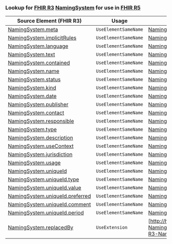 ### Lookup for [FHIR R3](https://hl7.org/fhir/STU3/) [NamingSystem](https://hl7.org/fhir/STU3/NamingSystem.html) for use in [FHIR R5](https://hl7.org/fhir/R5/)

| Source Element (FHIR R3) | Usage | Target |
| -------------- | ----- | ------ |
| [NamingSystem.meta](https://hl7.org/fhir/STU3/NamingSystem.html#resource) | `UseElementSameName` | [NamingSystem.meta](https://hl7.org/fhir/R5/NamingSystem.html#resource) |
| [NamingSystem.implicitRules](https://hl7.org/fhir/STU3/NamingSystem.html#resource) | `UseElementSameName` | [NamingSystem.implicitRules](https://hl7.org/fhir/R5/NamingSystem.html#resource) |
| [NamingSystem.language](https://hl7.org/fhir/STU3/NamingSystem.html#resource) | `UseElementSameName` | [NamingSystem.language](https://hl7.org/fhir/R5/NamingSystem.html#resource) |
| [NamingSystem.text](https://hl7.org/fhir/STU3/NamingSystem.html#resource) | `UseElementSameName` | [NamingSystem.text](https://hl7.org/fhir/R5/NamingSystem.html#resource) |
| [NamingSystem.contained](https://hl7.org/fhir/STU3/NamingSystem.html#resource) | `UseElementSameName` | [NamingSystem.contained](https://hl7.org/fhir/R5/NamingSystem.html#resource) |
| [NamingSystem.name](https://hl7.org/fhir/STU3/NamingSystem.html#resource) | `UseElementSameName` | [NamingSystem.name](https://hl7.org/fhir/R5/NamingSystem.html#resource) |
| [NamingSystem.status](https://hl7.org/fhir/STU3/NamingSystem.html#resource) | `UseElementSameName` | [NamingSystem.status](https://hl7.org/fhir/R5/NamingSystem.html#resource) |
| [NamingSystem.kind](https://hl7.org/fhir/STU3/NamingSystem.html#resource) | `UseElementSameName` | [NamingSystem.kind](https://hl7.org/fhir/R5/NamingSystem.html#resource) |
| [NamingSystem.date](https://hl7.org/fhir/STU3/NamingSystem.html#resource) | `UseElementSameName` | [NamingSystem.date](https://hl7.org/fhir/R5/NamingSystem.html#resource) |
| [NamingSystem.publisher](https://hl7.org/fhir/STU3/NamingSystem.html#resource) | `UseElementSameName` | [NamingSystem.publisher](https://hl7.org/fhir/R5/NamingSystem.html#resource) |
| [NamingSystem.contact](https://hl7.org/fhir/STU3/NamingSystem.html#resource) | `UseElementSameName` | [NamingSystem.contact](https://hl7.org/fhir/R5/NamingSystem.html#resource) |
| [NamingSystem.responsible](https://hl7.org/fhir/STU3/NamingSystem.html#resource) | `UseElementSameName` | [NamingSystem.responsible](https://hl7.org/fhir/R5/NamingSystem.html#resource) |
| [NamingSystem.type](https://hl7.org/fhir/STU3/NamingSystem.html#resource) | `UseElementSameName` | [NamingSystem.type](https://hl7.org/fhir/R5/NamingSystem.html#resource) |
| [NamingSystem.description](https://hl7.org/fhir/STU3/NamingSystem.html#resource) | `UseElementSameName` | [NamingSystem.description](https://hl7.org/fhir/R5/NamingSystem.html#resource) |
| [NamingSystem.useContext](https://hl7.org/fhir/STU3/NamingSystem.html#resource) | `UseElementSameName` | [NamingSystem.useContext](https://hl7.org/fhir/R5/NamingSystem.html#resource) |
| [NamingSystem.jurisdiction](https://hl7.org/fhir/STU3/NamingSystem.html#resource) | `UseElementSameName` | [NamingSystem.jurisdiction](https://hl7.org/fhir/R5/NamingSystem.html#resource) |
| [NamingSystem.usage](https://hl7.org/fhir/STU3/NamingSystem.html#resource) | `UseElementSameName` | [NamingSystem.usage](https://hl7.org/fhir/R5/NamingSystem.html#resource) |
| [NamingSystem.uniqueId](https://hl7.org/fhir/STU3/NamingSystem.html#resource) | `UseElementSameName` | [NamingSystem.uniqueId](https://hl7.org/fhir/R5/NamingSystem.html#resource) |
| [NamingSystem.uniqueId.type](https://hl7.org/fhir/STU3/NamingSystem.html#resource) | `UseElementSameName` | [NamingSystem.uniqueId.type](https://hl7.org/fhir/R5/NamingSystem.html#resource) |
| [NamingSystem.uniqueId.value](https://hl7.org/fhir/STU3/NamingSystem.html#resource) | `UseElementSameName` | [NamingSystem.uniqueId.value](https://hl7.org/fhir/R5/NamingSystem.html#resource) |
| [NamingSystem.uniqueId.preferred](https://hl7.org/fhir/STU3/NamingSystem.html#resource) | `UseElementSameName` | [NamingSystem.uniqueId.preferred](https://hl7.org/fhir/R5/NamingSystem.html#resource) |
| [NamingSystem.uniqueId.comment](https://hl7.org/fhir/STU3/NamingSystem.html#resource) | `UseElementSameName` | [NamingSystem.uniqueId.comment](https://hl7.org/fhir/R5/NamingSystem.html#resource) |
| [NamingSystem.uniqueId.period](https://hl7.org/fhir/STU3/NamingSystem.html#resource) | `UseElementSameName` | [NamingSystem.uniqueId.period](https://hl7.org/fhir/R5/NamingSystem.html#resource) |
| [NamingSystem.replacedBy](https://hl7.org/fhir/STU3/NamingSystem.html#resource) | `UseExtension` | [http://hl7.org/fhir/3.0/StructureDefinition/extension-NamingSystem.replacedBy](StructureDefinition-ext-R3-NamingSystem.replacedBy.html) |
